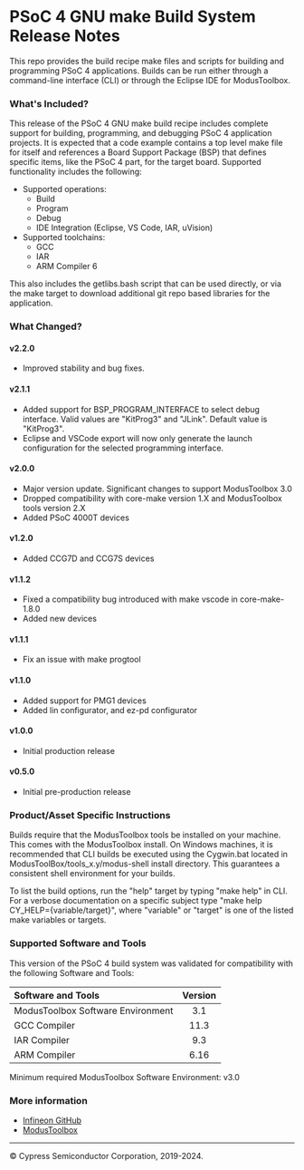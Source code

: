 # PSoC 4 GNU make Build System Release Notes
This repo provides the build recipe make files and scripts for building and programming PSoC 4 applications. Builds can be run either through a command-line interface (CLI) or through the Eclipse IDE for ModusToolbox.

### What's Included?
This release of the PSoC 4 GNU make build recipe includes complete support for building, programming, and debugging PSoC 4 application projects. It is expected that a code example contains a top level make file for itself and references a Board Support Package (BSP) that defines specific items, like the PSoC 4 part, for the target board. Supported functionality includes the following:

* Supported operations:
    * Build
    * Program
    * Debug
    * IDE Integration (Eclipse, VS Code, IAR, uVision)
* Supported toolchains:
    * GCC
    * IAR
    * ARM Compiler 6

This also includes the getlibs.bash script that can be used directly, or via the make target to download additional git repo based libraries for the application.

### What Changed?
#### v2.2.0
* Improved stability and bug fixes.

#### v2.1.1
* Added support for BSP_PROGRAM_INTERFACE to select debug interface. Valid values are "KitProg3" and "JLink". Default value is "KitProg3".
* Eclipse and VSCode export will now only generate the launch configuration for the selected programming interface.

#### v2.0.0
* Major version update. Significant changes to support ModusToolbox 3.0
* Dropped compatibility with core-make version 1.X and ModusToolbox tools version 2.X
* Added PSoC 4000T devices

#### v1.2.0
* Added CCG7D and CCG7S devices

#### v1.1.2
* Fixed a compatibility bug introduced with make vscode in core-make-1.8.0
* Added new devices

#### v1.1.1
* Fix an issue with make progtool

#### v1.1.0
* Added support for PMG1 devices
* Added lin configurator, and ez-pd configurator

#### v1.0.0
* Initial production release

#### v0.5.0
* Initial pre-production release

### Product/Asset Specific Instructions
Builds require that the ModusToolbox tools be installed on your machine. This comes with the ModusToolbox install. On Windows machines, it is recommended that CLI builds be executed using the Cygwin.bat located in ModusToolBox/tools\_x.y/modus-shell install directory. This guarantees a consistent shell environment for your builds.

To list the build options, run the "help" target by typing "make help" in CLI. For a verbose documentation on a specific subject type "make help CY\_HELP={variable/target}", where "variable" or "target" is one of the listed make variables or targets.

### Supported Software and Tools
This version of the PSoC 4 build system was validated for compatibility with the following Software and Tools:

| Software and Tools                        | Version |
| :---                                      | :----:  |
| ModusToolbox Software Environment         | 3.1     |
| GCC Compiler                              | 11.3    |
| IAR Compiler                              | 9.3     |
| ARM Compiler                              | 6.16    |

Minimum required ModusToolbox Software Environment: v3.0

### More information
* [Infineon GitHub](https://github.com/Infineon)
* [ModusToolbox](https://www.infineon.com/cms/en/design-support/tools/sdk/modustoolbox-software)

---
© Cypress Semiconductor Corporation, 2019-2024.

